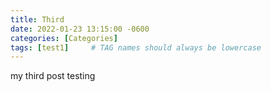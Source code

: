 ```yaml
---
title: Third
date: 2022-01-23 13:15:00 -0600
categories: [Categories]
tags: [test1]     # TAG names should always be lowercase
---
```



my third post testing